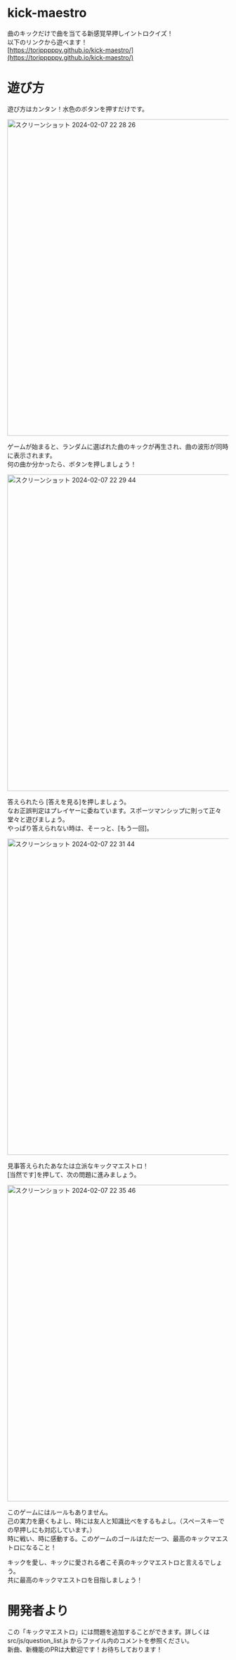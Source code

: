 # kick-maestro
曲のキックだけで曲を当てる新感覚早押しイントロクイズ！<br>
以下のリンクから遊べます！<br>
[https://toripppppy.github.io/kick-maestro/](https://toripppppy.github.io/kick-maestro/)

# 遊び方
遊び方はカンタン！水色のボタンを押すだけです。<br>

<img width="720" alt="スクリーンショット 2024-02-07 22 28 26" src="https://github.com/toripppppy/kick-maestro/assets/96613082/1a648e36-dfa4-4aec-a536-0712304e6338">

ゲームが始まると、ランダムに選ばれた曲のキックが再生され、曲の波形が同時に表示されます。<br>
何の曲か分かったら、ボタンを押しましょう！

<img width="720" alt="スクリーンショット 2024-02-07 22 29 44" src="https://github.com/toripppppy/kick-maestro/assets/96613082/bc73b090-a95e-4259-ab79-0af7eefc5a14">

答えられたら [答えを見る]を押しましょう。<br>
なお正誤判定はプレイヤーに委ねています。スポーツマンシップに則って正々堂々と遊びましょう。<br>
やっぱり答えられない時は、そーっと、[もう一回]。

<img width="720" alt="スクリーンショット 2024-02-07 22 31 44" src="https://github.com/toripppppy/kick-maestro/assets/96613082/cfafac29-f854-4bb0-82f2-3809bdacfe73">

見事答えられたあなたは立派なキックマエストロ！<br>
[当然です]を押して、次の問題に進みましょう。

<img width="720" alt="スクリーンショット 2024-02-07 22 35 46" src="https://github.com/toripppppy/kick-maestro/assets/96613082/eedf991c-d82a-4ee0-93c2-29a0e0381e2f">

このゲームにはルールもありません。<br>
己の実力を磨くもよし、時には友人と知識比べをするもよし。（スペースキーでの早押しにも対応しています。）<br>
時に戦い、時に感動する。このゲームのゴールはただ一つ、最高のキックマエストロになること！<br>

キックを愛し、キックに愛される者こそ真のキックマエストロと言えるでしょう。<br>
共に最高のキックマエストロを目指しましょう！

# 開発者より
この「キックマエストロ」には問題を追加することができます。詳しくは src/js/question_list.js からファイル内のコメントを参照ください。<br>
新曲、新機能のPRは大歓迎です！お待ちしております！
